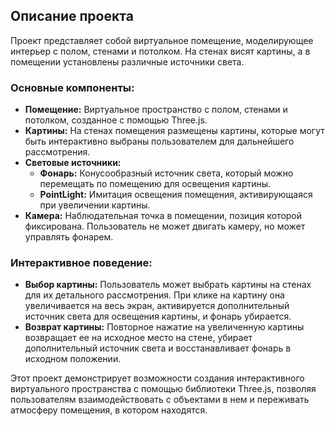 ## Описание проекта

Проект представляет собой виртуальное помещение, моделирующее интерьер с полом, стенами и потолком. На стенах висят картины, а в помещении установлены различные источники света.

### Основные компоненты:
- **Помещение:** Виртуальное пространство с полом, стенами и потолком, созданное с помощью Three.js.
- **Картины:** На стенах помещения размещены картины, которые могут быть интерактивно выбраны пользователем для дальнейшего рассмотрения.
- **Световые источники:**
  - **Фонарь:** Конусообразный источник света, который можно перемещать по помещению для освещения картины.
  - **PointLight:** Имитация освещения помещения, активирующаяся при увеличении картины.
- **Камера:** Наблюдательная точка в помещении, позиция которой фиксирована. Пользователь не может двигать камеру, но может управлять фонарем.

### Интерактивное поведение:
- **Выбор картины:** Пользователь может выбрать картины на стенах для их детального рассмотрения. При клике на картину она увеличивается на весь экран, активируется дополнительный источник света для освещения картины, и фонарь убирается.
- **Возврат картины:** Повторное нажатие на увеличенную картины возвращает ее на исходное место на стене, убирает дополнительный источник света и восстанавливает фонарь в исходном положении.

Этот проект демонстрирует возможности создания интерактивного виртуального пространства с помощью библиотеки Three.js, позволяя пользователям взаимодействовать с объектами в нем и переживать атмосферу помещения, в котором находятся.
